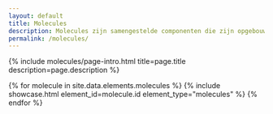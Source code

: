 ```yaml
---
layout: default
title: Molecules
description: Molecules zijn samengestelde componenten die zijn opgebouwd uit meerdere atomen. Ze bieden meer functionaliteit en complexiteit dan atomen, terwijl ze nog steeds eenvoudig en herbruikbaar blijven.
permalink: /molecules/
---
```


{% include molecules/page-intro.html 
    title=page.title 
    description=page.description %}

{% for molecule in site.data.elements.molecules %}
    {% include showcase.html element_id=molecule.id element_type="molecules" %}
{% endfor %}